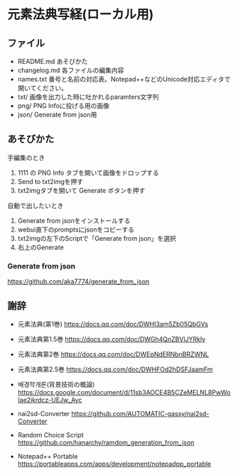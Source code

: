 # 元素法典写経(ローカル用)


## ファイル

- README.md あそびかた
- changelog.md 各ファイルの編集内容
- names.txt 番号と名前の対応表。Notepad++などのUnicode対応エディタで開いてください。
- txt/ 画像を出力した時に吐かれるparamters文字列
- png/ PNG Infoに投げる用の画像
- json/ Generate from json用


## あそびかた

手編集のとき
1. 1111 の PNG Info タブを開いて画像をドロップする
2. Send to txt2imgを押す
3. txt2imgタブを開いて Generate ボタンを押す

自動で出したいとき
1. Generate from jsonをインストールする
2. webui直下のpromptsにjsonをコピーする
3. txt2imgの左下のScriptで「Generate from json」を選択
4. 右上のGenerate


### Generate from json

https://github.com/aka7774/generate_from_json


## 謝辞

- 元素法典(第1巻)
https://docs.qq.com/doc/DWHl3am5Zb05QbGVs

- 元素法典第1.5巻
https://docs.qq.com/doc/DWGh4QnZBVlJYRkly

- 元素法典第2巻
https://docs.qq.com/doc/DWEpNdERNbnBRZWNL

- 元素法典第2.5巻
https://docs.qq.com/doc/DWHFOd2hDSFJaamFm

- 배경학개론(背景技術の概論)
https://docs.google.com/document/d/11sb3AOCE4B5CZeMELNL8PwWoIae2jkrdcz-UEJw_Ayc

- nai2sd-Converter
https://github.com/AUTOMATIC-gassy/nai2sd-Converter

- Random Choice Script
https://github.com/hanarchy/ramdom_generation_from_json

- Notepad++ Portable
https://portableapps.com/apps/development/notepadpp_portable
